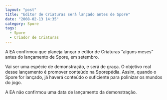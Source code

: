 ```yaml
---
layout: "post"
title: "Editor de Criaturas será lançado antes de Spore"
date: "2008-02-13 14:35"
category: Spore
tags:
  - Spore
  - Criador de Criaturas
---
```


A EA confirmou que planeja lançar o editor de Criaturas “alguns meses” antes do lançamento de Spore, em setembro.

Vai ser uma espécie de demonstração, e será de graça. O objetivo real desse lançamento é promover conteúdo na Sporepédia. Assim, quando o Spore for lançado, já haverá conteúdo o suficiente para polinizar os mundos do jogo.

A EA não confirmou uma data de lançamento da demonstração.
